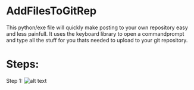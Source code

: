 # AddFilesToGitRep
This python/exe file will quickly make posting to your own repository easy and less painfull.
It uses the keyboard library to open a commandprompt and type all the stuff for you thats needed to upload to your git repository.

# Steps:
Step 1: 
![alt text](https://drive.google.com/file/d/1aKBVwowL4L90NYts4Nkn1iZYcRCvNNa1/view?usp=sharing)
